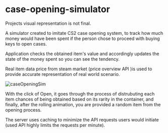 # case-opening-simulator

Projects visual representation is not final.

A simulator created to imitate CS2 case opening system, to track how much money would have been spent if the person chose to proceed with buying keys to open cases.

Application checks the obtained item's value and accordingly updates the state of the money spent so you can see the tendency.

Real item data price from steam market (price overview API )is used to provide accurate representation of real world scenario.

![caseOpeningSim](https://github.com/jusadocode/case-opening-simulator/assets/77744027/8553541f-069b-4d45-8a50-d55f5c8c71ee)

With the click of Open, it goes through the process of distrubuting each item chances of being obtained based on its rarity in the container, and finally, after the rolling animation, you are provided a random item from the opening process.

The server uses caching to minimize the API requests users would initiate (used API highly limits the requests per minute). 
